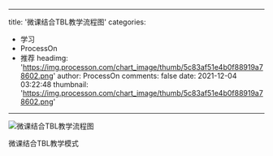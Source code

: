 
---
title: '微课结合TBL教学流程图'
categories: 
 - 学习
 - ProcessOn
 - 推荐
headimg: 'https://img.processon.com/chart_image/thumb/5c83af51e4b0f88919a78602.png'
author: ProcessOn
comments: false
date: 2021-12-04 03:22:48
thumbnail: 'https://img.processon.com/chart_image/thumb/5c83af51e4b0f88919a78602.png'
---

<div>   
<img class="thumb" alt="微课结合TBL教学流程图" src="https://img.processon.com/chart_image/thumb/5c83af51e4b0f88919a78602.png" referrerpolicy="no-referrer">
<p>微课结合TBL教学模式</p>  
</div>
            